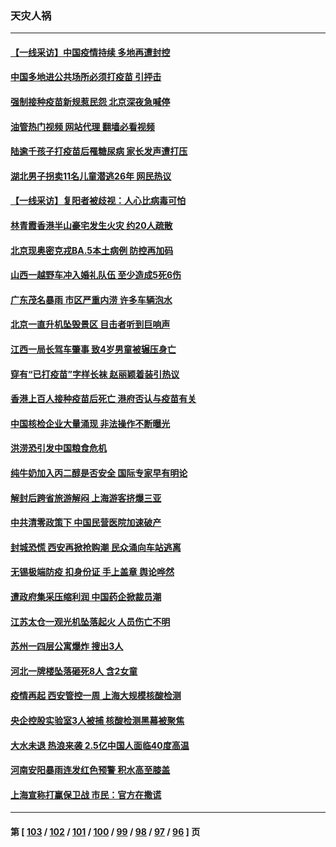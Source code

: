 ### 天灾人祸
---
#### [【一线采访】中国疫情持续 多地再遭封控](../../pages/ncid280/n13776399.md?07090845) 
#### [中国多地进公共场所必须打疫苗 引抨击](../../pages/ncid280/n13776384.md?07090845) 
#### [强制接种疫苗新规惹民怨 北京深夜急喊停](../../pages/ncid280/n13776266.md?07090845) 
#### [油管热门视频 网站代理 翻墙必看视频](http://209.222.30.114:81/youtube.html?07090845)
#### [陆逾千孩子打疫苗后罹糖尿病 家长发声遭打压](../../pages/ncid280/n13776246.md?07090845) 
#### [湖北男子拐卖11名儿童潜逃26年 网民热议](../../pages/ncid280/n13776304.md?07090845) 
#### [【一线采访】复阳者被歧视：人心比病毒可怕](../../pages/ncid280/n13776079.md?07090845) 
#### [林青霞香港半山豪宅发生火灾 约20人疏散](../../pages/ncid280/n13775929.md?07090845) 
#### [北京现奥密克戎BA.5本土病例 防控再加码](../../pages/ncid280/n13775561.md?07090845) 
#### [山西一越野车冲入婚礼队伍 至少造成5死6伤](../../pages/ncid280/n13775536.md?07090845) 
#### [广东茂名暴雨 市区严重内涝 许多车辆泡水](../../pages/ncid280/n13775473.md?07090845) 
#### [北京一直升机坠毁景区 目击者听到巨响声](../../pages/ncid280/n13775404.md?07090845) 
#### [江西一局长驾车肇事 致4岁男童被辗压身亡](../../pages/ncid280/n13775326.md?07090845) 
#### [穿有“已打疫苗”字样长袜 赵丽颖着装引热议](../../pages/ncid280/n13775080.md?07090845) 
#### [香港上百人接种疫苗后死亡 港府否认与疫苗有关](../../pages/ncid280/n13775208.md?07090845) 
#### [中国核检企业大量涌现 非法操作不断曝光](../../pages/ncid280/n13775207.md?07090845) 
#### [洪涝恐引发中国粮食危机](../../pages/ncid280/n13775159.md?07090845) 
#### [纯牛奶加入丙二醇是否安全 国际专家早有明论](../../pages/ncid280/n13774980.md?07090845) 
#### [解封后跨省旅游解闷 上海游客挤爆三亚](../../pages/ncid280/n13774985.md?07090845) 
#### [中共清零政策下 中国民营医院加速破产](../../pages/ncid280/n13774881.md?07090845) 
#### [封城恐慌 西安再掀抢购潮 民众涌向车站逃离](../../pages/ncid280/n13775043.md?07090845) 
#### [无锡极端防疫 扣身份证 手上盖章 舆论哗然](../../pages/ncid280/n13774913.md?07090845) 
#### [遭政府集采压缩利润 中国药企掀裁员潮](../../pages/ncid280/n13774969.md?07090845) 
#### [江苏太仓一观光机坠落起火 人员伤亡不明](../../pages/ncid280/n13774807.md?07090845) 
#### [苏州一四层公寓爆炸 搜出3人](../../pages/ncid280/n13774770.md?07090845) 
#### [河北一牌楼坠落砸死8人 含2女童](../../pages/ncid280/n13774733.md?07090845) 
#### [疫情再起 西安管控一周 上海大规模核酸检测](../../pages/ncid280/n13774283.md?07090845) 
#### [央企控股实验室3人被捕 核酸检测黑幕被聚焦](../../pages/ncid280/n13774152.md?07090845) 
#### [大水未退 热浪来袭 2.5亿中国人面临40度高温](../../pages/ncid280/n13774061.md?07090845) 
#### [河南安阳暴雨连发红色预警 积水高至膝盖](../../pages/ncid280/n13774003.md?07090845) 
#### [上海宣称打赢保卫战 市民：官方在撒谎](../../pages/ncid280/n13773851.md?07090845) 

---
#### 第 [ [103](./103.md?07090845) / [102](./102.md?07090845) / [101](./101.md?07090845) / [100](./100.md?07090845) / [99](./99.md?07090845) / [98](./98.md?07090845) / [97](./97.md?07090845) / [96](./96.md?07090845) ] 页
